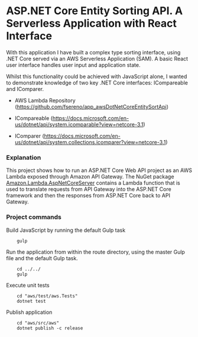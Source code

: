 # ASP.NET Core Entity Sorting API. A Serverless Application with React Interface

With this application I have built a complex type sorting interface, using .NET Core served via an AWS Serverless Application (SAM). A basic React user interface handles user input and application state.

Whilst this functionality could be achieved with JavaScript alone, I wanted to demonstrate knowledge of two key .NET Core interfaces: ICompareable and IComparer.

- AWS Lambda Repository (https://github.com/fsereno/app_awsDotNetCoreEntitySortApi)

- ICompareable (https://docs.microsoft.com/en-us/dotnet/api/system.icomparable?view=netcore-3.1)

- IComparer (https://docs.microsoft.com/en-us/dotnet/api/system.collections.icomparer?view=netcore-3.1)

### Explanation ###

This project shows how to run an ASP.NET Core Web API project as an AWS Lambda exposed through Amazon API Gateway. The NuGet package [Amazon.Lambda.AspNetCoreServer](https://www.nuget.org/packages/Amazon.Lambda.AspNetCoreServer) contains a Lambda function that is used to translate requests from API Gateway into the ASP.NET Core framework and then the responses from ASP.NET Core back to API Gateway.

### Project commands ###

Build JavaScript by running the default Gulp task
```
    gulp
```

Run the application from within the route directory, using the master Gulp file and the default Gulp task.
```
    cd ../../
    gulp
```

Execute unit tests
```
    cd "aws/test/aws.Tests"
    dotnet test
```

Publish application
```
    cd "aws/src/aws"
    dotnet publish -c release
```